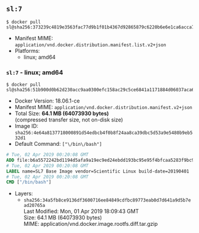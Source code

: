 ## `sl:7`

```console
$ docker pull sl@sha256:373239c4819e3563fac77d9b1f01b4367d92865879c6220b6e6e1ca6acca75a7
```

-	Manifest MIME: `application/vnd.docker.distribution.manifest.list.v2+json`
-	Platforms:
	-	linux; amd64

### `sl:7` - linux; amd64

```console
$ docker pull sl@sha256:51b900d0b62d230acc9aa0300efc158ac29c5ce6841a1171884d06037aca6fbe
```

-	Docker Version: 18.06.1-ce
-	Manifest MIME: `application/vnd.docker.distribution.manifest.v2+json`
-	Total Size: **64.1 MB (64073930 bytes)**  
	(compressed transfer size, not on-disk size)
-	Image ID: `sha256:4e64a8137718000891d54edbcb4f0b8f24aa8ca39dbc5d53a9e5480b9eb532d1`
-	Default Command: `["\/bin\/bash"]`

```dockerfile
# Tue, 02 Apr 2019 00:20:08 GMT
ADD file:b6a5572242bd1194d5afa9a19ec9ed24ebdd193bc95e95f4bfcaa5283f9bc9a5 in / 
# Tue, 02 Apr 2019 00:20:08 GMT
LABEL name=SL7 Base Image vendor=Scientific Linux build-date=20190401
# Tue, 02 Apr 2019 00:20:08 GMT
CMD ["/bin/bash"]
```

-	Layers:
	-	`sha256:34a5fb8ce9136df3600716ee84849cdfbc89773eab0d7d641a9d5b7ead20765a`  
		Last Modified: Mon, 01 Apr 2019 18:09:43 GMT  
		Size: 64.1 MB (64073930 bytes)  
		MIME: application/vnd.docker.image.rootfs.diff.tar.gzip
